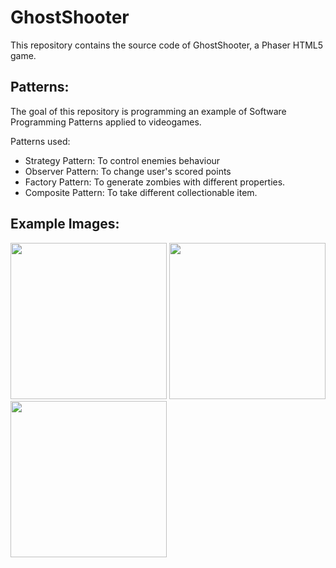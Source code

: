 # GhostShooter

This repository contains the source code of GhostShooter, a Phaser HTML5 game.

## Patterns:

The goal of this repository is programming an example of Software Programming Patterns applied to videogames.

Patterns used:
- Strategy Pattern: To control enemies behaviour
- Observer Pattern: To change user's scored points
- Factory Pattern: To generate zombies with different properties.
- Composite Pattern: To take different collectionable item.

## Example Images:

<img src="http://i.imgur.com/yDrNGIh.png" width="250">
<img src="http://i.imgur.com/zLubCay.png" width="250">
<img src="http://i.imgur.com/WXrBStW.png" width="250">
